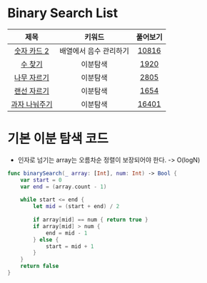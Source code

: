 # Binary Search List
| 제목 | 키워드 | 풀어보기 |
| :-: | :-: | :-: |
| [숫자 카드 2](https://github.com/KayAhn0126/SwiftCT/tree/main/BinarySearch/NumberCard2) | 배열에서 음수 관리하기 | [10816](https://www.acmicpc.net/problem/10816) |
| [수 찾기](https://github.com/KayAhn0126/SwiftCT/tree/main/BinarySearch/FindingNumber) | 이분탐색 | [1920](https://www.acmicpc.net/problem/1920) |
| [나무 자르기](https://github.com/KayAhn0126/SwiftCT/tree/main/BinarySearch/CuttingTree) | 이분탐색 | [2805](https://www.acmicpc.net/problem/2805) |
| [랜선 자르기](https://github.com/KayAhn0126/SwiftCT/tree/main/BinarySearch/CuttingLanCable) | 이분탐색 | [1654](https://www.acmicpc.net/problem/1654) |
| [과자 나눠주기](https://github.com/KayAhn0126/SwiftCT/tree/main/BinarySearch/SharingSnack) | 이분탐색 | [16401](https://www.acmicpc.net/problem/16401) |

# 기본 이분 탐색 코드
- 인자로 넘기는 array는 오름차순 정렬이 보장되어야 한다. -> O(logN)
```swift
func binarySearch(_ array: [Int], num: Int) -> Bool {
    var start = 0
    var end = (array.count - 1)
    
    while start <= end {
        let mid = (start + end) / 2
        
        if array[mid] == num { return true }
        if array[mid] > num {
            end = mid - 1
        } else {
            start = mid + 1
        }
    }
    return false
}
```
